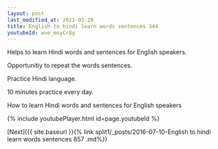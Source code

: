 ```yaml
---
layout: post
last_modified_at: 2021-03-29
title: English to hindi learn words sentences 344 
youtubeId: wve_moyCr8g
---
```

 
 
Helps to learn Hindi words and sentences for English speakers.

Opportunitiy to repeat the words sentences. 

Practice Hindi language. 
 
10 minutes practice every day. 
 
How to learn Hindi words and sentences for English speakers 
 
{% include youtubePlayer.html id=page.youtubeId %}
 
 
[Next]({{ site.baseurl }}{% link  split1/_posts/2016-07-10-English to hindi learn words sentences 857 .md%})
 
